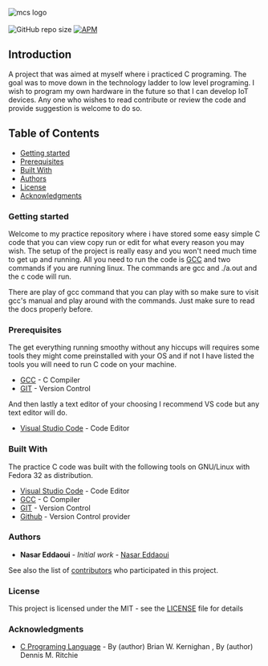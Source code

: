 ![mcs logo](https://github.com/MCS-Unity/mcs-backend/blob/master/resources/mcsunity_logo.png)
<br/><br/>
![GitHub repo size](https://img.shields.io/github/repo-size/Nasar165/c_code)
[![APM](https://img.shields.io/apm/l/vim-mode)](https://github.com/Nasar165/c_code/blob/master/LICENSE)

## Introduction
A project that was aimed at myself where i practiced C programing. The goal was to move down in the 
technology ladder to low level programing. I wish to program my own hardware in the future so that 
I can develop IoT devices. Any one who wishes to read contribute or review the code and provide
suggestion is welcome to do so. 

<!--ts-->

## Table of Contents

- [Getting started](#getting-started)
- [Prerequisites](#prerequisites)
- [Built With](#built-with)
- [Authors](#authors)
- [License](#license)
- [Acknowledgments](#acknowledgments)

<!--te-->

### Getting started
Welcome to my practice repository where i have stored some easy simple C code that you can 
view copy run or edit for what every reason you may wish. The setup of the project is 
really easy and you won't need much time to get up and running. All you need to run the 
code is [GCC](https://gcc.gnu.org/) and two commands if you are running linux.
The commands are gcc <filename> and ./a.out and the c code will run.

There are play of gcc command that you can play with so make sure to visit gcc's manual 
and play around with the commands. Just make sure to read the docs properly before.

### Prerequisites
The get everything running smoothy without any hiccups will requires some tools they might 
come preinstalled with your OS and if not I have listed the tools you will need to run C code
on your machine.

- [GCC](https://gcc.gnu.org/) - C Compiler
- [GIT](https://git-scm.com/) - Version Control

And then lastly a text editor of your choosing I recommend VS code but any text editor will do.
- [Visual Studio Code](https://code.visualstudio.com/) - Code Editor

### Built With

The practice C code was built with the following tools on GNU/Linux with Fedora 32 
as distribution.

- [Visual Studio Code](https://code.visualstudio.com/) - Code Editor
- [GCC](https://gcc.gnu.org/) - C Compiler
- [GIT](https://git-scm.com/) - Version Control
- [Github](https://github.com/) - Version Control provider

### Authors

- **Nasar Eddaoui** - _Initial work_ - [Nasar Eddaoui](https://github.com/Nasar165)

See also the list of [contributors](https://github.com/Xeroxcore/Xeroxcore//graphs/contributors) who participated in this project.

### License

This project is licensed under the MIT - see the [LICENSE](LICENSE) file for details

### Acknowledgments
- [C Programing Language](https://www.amazon.com/Programming-Language-2nd-Brian-Kernighan/dp/0131103628) - By (author)  Brian W. Kernighan , By (author)  Dennis M. Ritchie
